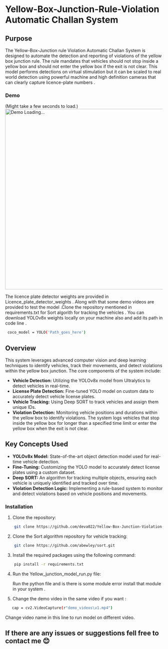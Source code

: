 # Yellow-Box-Junction-Rule-Violation Automatic Challan System

## Purpose
The Yellow-Box-Junction rule Violation Automatic Challan System is designed to automate the detection and reporting of violations of the yellow box junction rule. The rule mandates that vehicles should not stop inside a yellow box and should not enter the yellow box if the exit is not clear.
This model performs detections on virtual stimulation but it can be scaled to real world detection using powerful machine and high definition cameras that can clearly capture licence-plate numbers . 

### Demo
(Might take a few seconds to load.)
<img src="https://github.com/deva022/Yellow-Box-Junction-Violation-Automatic-Challan-System/assets/112040328/524c65c0-094d-41a4-824a-6d68075f22cc" style="width:60vw" alt="Demo Loading...">

The licence plate detector weights are provided in Licence_plate_detector_weights . Along with that some demo videos are provided to test the model .Clone the repository mentioned in requirements.txt for Sort algorith for tracking the vehicles . You can download YOLOv8x weights locally on your machine also and add its path in code line .
```bash
 coco_model = YOLO('Path_goes_here')
```


## Overview
This system leverages advanced computer vision and deep learning techniques to identify vehicles, track their movements, and detect violations within the yellow box junction. The core components of the system include:

- **Vehicle Detection:** Utilizing the YOLOv8x model from Ultralytics to detect vehicles in real-time.
- **License Plate Detection:** Fine-tuned YOLO model on custom data to accurately detect vehicle license plates.
- **Vehicle Tracking:** Using Deep SORT to track vehicles and assign them unique IDs.
- **Violation Detection:** Monitoring vehicle positions and durations within the yellow box to identify violations. The system logs vehicles that stop inside the yellow box for longer than a specified time limit or enter the yellow box when the exit is not clear.

## Key Concepts Used
- **YOLOv8x Model:** State-of-the-art object detection model used for real-time vehicle detection.
- **Fine-Tuning:** Customizing the YOLO model to accurately detect license plates using a custom dataset.
- **Deep SORT:** An algorithm for tracking multiple objects, ensuring each vehicle is uniquely identified and tracked over time.
- **Violation Detection Logic:** Implementing a rule-based system to monitor and detect violations based on vehicle positions and movements.


### Installation
1. Clone the repository:
```bash
    git clone https://github.com/deva022/Yellow-Box-Junction-Violation-Automatic-Challan-System.git
```
2. Clone the Sort algorithm repository for vehicle tracking:
```bash
    git clone https://github.com/abewley/sort.git
```
3. Install the required packages using the following command:
```bash
    pip install -r requirements.txt
```
4. Run the Yellow_junction_model_run.py file:
   
   Run the python file and is there is some module error install that module in your system .
6. Change the demo video in the same video if you want :
```bash
   cap = cv2.VideoCapture(r"demo_videos\v1.mp4")
```
Change video name in this line to run model on different video.


## If there are any issues or suggestions fell free to contact me 😊

